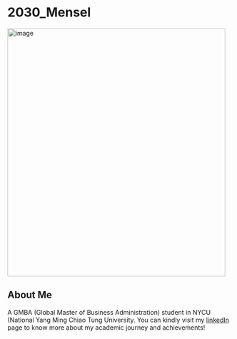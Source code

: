 # 2030_Mensel

<img width="488" height="556" alt="image" src="https://github.com/user-attachments/assets/3c1c5746-0f01-4cf5-8196-a0a4f6b31569" />

## About Me
A GMBA (Global Master of Business Administration) student in NYCU (National Yang Ming Chiao Tung University. You can kindly visit my [linkedIn](http://linkedin.com/in/mensel-santoso/)
page to know more about my academic journey and achievements!



